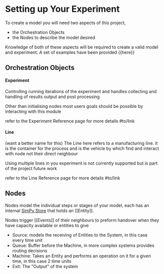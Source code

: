 # Setting up Your Experiment
To create a model you will need two aspects of this project, 
- the Orchestration Objects
- the Nodes to describe the model desired

Knowledge of both of these aspects will be required to create a valid model and experiment. A set of examples have been provided {{here}} 
## Orchestration Objects
#### Experiment
Controlling running iterations of the experiment and handles collecting and handling of results output and post processing

Other than initialising nodes most users goals should be possible by interacting with this module 

refer to the Experiment Reference page for more details #to/link 
#### Line
(want a better name for this)
The Line here refers to a manufacturing line. it is the container for the process and is the vehicle by which find and interact with node not their direct neighbour

Using multiple lines in you experiment is not currently supported but is part of the project future work

refer to the Line Reference page for more details #to/link
## Nodes
Nodes model the individual steps or stages of your model, each has an internal [SimPy Store](https://simpy.readthedocs.io/en/latest/api_reference/simpy.resources.html#module-simpy.resources.store) that holds an [[Entity]]. 

Nodes trigger [[Events]] of their neighbours to preform handover when they have capacity available or entities to give 

- Source: models the receiving of Entities to the System, in this case every time unit
- Queue: Buffer before the Machine, in more complex systems provides routing decisions
- Machine: Takes an Entity and performs an operation on it for a given time, in this case 2 time units
- Exit: The "Output" of the system